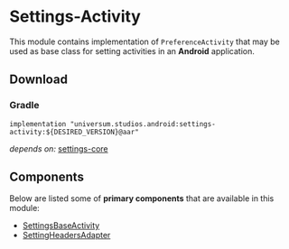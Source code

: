 Settings-Activity
===============

This module contains implementation of `PreferenceActivity` that may be used as base class for
setting activities in an **Android** application.

## Download ##

### Gradle ###

    implementation "universum.studios.android:settings-activity:${DESIRED_VERSION}@aar"

_depends on:_
[settings-core](https://github.com/universum-studios/android_settings/tree/master/library-core)

## Components ##

Below are listed some of **primary components** that are available in this module:

- [SettingsBaseActivity](https://github.com/universum-studios/android_settings/blob/master/library-activity/src/main/java/universum/studios/android/setting/SettingBaseActivity.java)
- [SettingHeadersAdapter](https://github.com/universum-studios/android_settings/blob/master/library-activity/src/main/java/universum/studios/android/setting/SettingHeadersAdapter.java)
